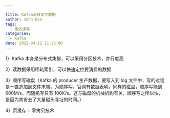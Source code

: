 ```yaml
---

title: Kafka高效读写数据
author: John Doe
tags:
  - 高效读写
categories:
  - Kafka
date: 2022-03-12 11:23:00
---
```


1）Kafka 本身是分布式集群，可以采用分区技术，并行度高

2）读数据采用稀疏索引，可以快速定位要消费的数据

3）顺序写磁盘（Kafka 的 producer 生产数据，要写入到 log 文件中，写的过程是一直追加到文件末端，为顺序写。官网有数据表明，同样的磁盘，顺序写能到 600M/s，而随机写只有 100K/s。这与磁盘的机械机构有关，顺序写之所以快，是因为其省去了大量磁头寻址的时间。）

4）页缓存 + 零拷贝技术